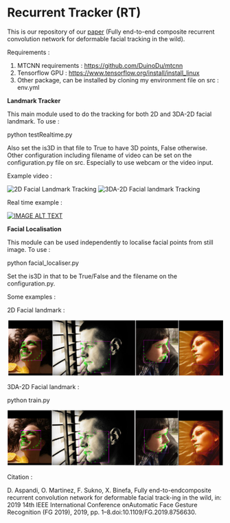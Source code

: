 # Recurrent Tracker (RT)

This is our repository of our <a href="https://ieeexplore.ieee.org/abstract/document/8756630">paper</a> (Fully  end-to-end composite recurrent convolution network for deformable facial tracking in the wild). 

Requirements : 
1. MTCNN requirements : https://github.com/DuinoDu/mtcnn
2. Tensorflow GPU : https://www.tensorflow.org/install/install_linux
3. Other package, can be installed by cloning my environment file on src : env.yml

<b> Landmark Tracker </b>

This main module used to do the tracking for both 2D and 3DA-2D facial landmark. To use : 
  
  python testRealtime.py
  
Also set the is3D in that file to True to have 3D points, False otherwise. Other configuration including filename of video can be set on the configuration.py file on src. Especially to use webcam or the video input. 

Example video : 

![2D Facial Landmark Tracking](trumpShort.gif)
![3DA-2D Facial landmark Tracking](obamaShort.gif)

Real time example : 

[![IMAGE ALT TEXT](http://img.youtube.com/vi/iUwJQelqYV4/0.jpg)](http://www.youtube.com/watch?v=iUwJQelqYV4 "Demo video of facial tracking")
  
<b> Facial Localisation </b>

This module can be used independently to localise facial points from still image. To use : 

  python facial_localiser.py 
  
Set the is3D in that to be True/False and the filename on the configuration.py.

Some examples : 

2D Facial landmark : 

![Localisation example of 2D landmark](2d.png)

3DA-2D Facial landmark : 

python train.py

![Localisation example of 3DA-2D landmark](3d.png)

Citation : 

D.  Aspandi,   O.  Martinez,   F.  Sukno,   X.  Binefa,   Fully  end-to-endcomposite  recurrent  convolution  network  for  deformable  facial  track-ing  in  the  wild,   in:    2019  14th  IEEE  International  Conference  onAutomatic   Face   Gesture   Recognition   (FG   2019),   2019,   pp.   1–8.doi:10.1109/FG.2019.8756630.
